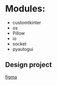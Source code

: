 # Modules:

- customtkinter
- os
- Pillow
- io
- socket
- pyautogui

## Design project 
[figma](https://www.figma.com/design/85qq0VFMcyls2GGpA5GGZC/Untitled?node-id=0-1&node-type=canvas&t=EOW2VB3z7pLn5K37-0)